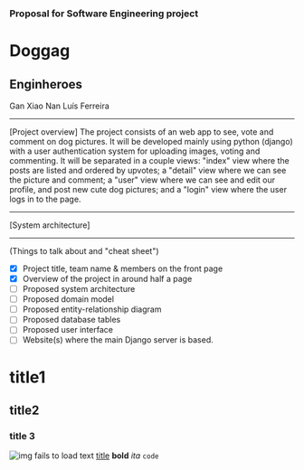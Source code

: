 ### Proposal for Software Engineering project

# Doggag

## Enginheroes
Gan Xiao Nan
Luís Ferreira

---

[Project overview]
The project consists of an web app to see, vote and comment on dog pictures. It will be developed mainly using python (django) with a user authentication system for uploading images, voting and commenting.
It will be separated in a couple views: "index" view where the posts are listed and ordered by upvotes; a "detail" view where we can see the picture and comment; a "user" view where we can see and edit our profile, and post new cute dog pictures; and a "login" view where the user logs in to the page.

---

[System architecture]



---

(Things to talk about and "cheat sheet")

- [x] Project title, team name & members on the front page
- [x] Overview of the project in around half a page
- [ ] Proposed system architecture
- [ ] Proposed domain model
- [ ] Proposed entity-relationship diagram
- [ ] Proposed database tables
- [ ] Proposed user interface
- [ ] Website(s) where the main Django server is based.

# title1
## title2
### title 3
![***img fails to load text***](image.jpg)
[title](https://www.example.com)
**bold**
*ita*
`code`

